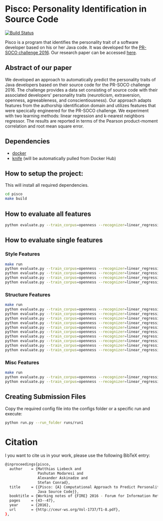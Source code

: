 # Pisco: Personality Identification in Source Code
[![Build Status](https://travis-ci.com/Liebeck/pisco.svg?token=qYUFfiWV6mqYYR5fELB6)](https://travis-ci.com/Liebeck/pisco)

Pisco is a program that identifies the personality trait of a software developer based on his or her Java code. It was developed for the [PR-SOCO challenge 2016](http://www.autoritas.net/prsoco/). Our research paper can be accessed [here](http://ceur-ws.org/Vol-1737/T1-8.pdf).


## Abstract of our paper
We developed an approach to automatically predict the personality traits of Java developers based on their source code for the PR-SOCO challenge 2016. The challenge provides a data set consisting of source code with their associated developers' personality traits (neuroticism, extraversion, openness, agreeableness, and conscientiousness). Our approach adapts features from the authorship identification domain and utilizes features that were specically engineered for the PR-SOCO challenge. We experiment with two learning methods: linear regression and k-nearest neighbors regressor. The results are reported in terms of the Pearson product-moment correlation and root mean square error.


## Dependencies
* [docker](https://www.docker.com/)
* [knife](https://github.com/pasmod/knife) (will be automatically pulled from Docker Hub)

## How to setup the project:
This will install all required dependencies.
``` bash
cd pisco
make build
```


## How to evaluate all features
``` bash
python evaluate.py --train_corpus=openness --recognizer=linear_regression --features all
```

## How to evaluate single features
### Style Features
``` bash
make run
python evaluate.py --train_corpus=openness --recognizer=linear_regression --features mean_length_of_method_names
python evaluate.py --train_corpus=openness --recognizer=linear_regression --features mean_length_of_method_parameter_names
python evaluate.py --train_corpus=openness --recognizer=linear_regression --features mean_length_of_field_names
python evaluate.py --train_corpus=openness --recognizer=linear_regression --features mean_length_of_local_variable_names_in_methods
```

### Structure Features
``` bash
make run
python evaluate.py --train_corpus=openness --recognizer=linear_regression --features mean_number_of_classes
python evaluate.py --train_corpus=openness --recognizer=linear_regression --features cyclomatic_complexity
python evaluate.py --train_corpus=openness --recognizer=linear_regression --features mean_number_of_methods
python evaluate.py --train_corpus=openness --recognizer=linear_regression --features mean_number_of_method_parameters
python evaluate.py --train_corpus=openness --recognizer=linear_regression --features mean_length_of_methods
python evaluate.py --train_corpus=openness --recognizer=linear_regression --features mean_number_of_fields
python evaluate.py --train_corpus=openness --recognizer=linear_regression --features mean_number_of_local_variables_in_methods
python evaluate.py --train_corpus=openness --recognizer=linear_regression --features duplicate_code_measure
python evaluate.py --train_corpus=openness --recognizer=linear_regression --features contains_IDE_template_text
python evaluate.py --train_corpus=openness --recognizer=linear_regression --features ratio_of_external_libraries
```


### Misc Features
``` bash
make run
python evaluate.py --train_corpus=openness --recognizer=linear_regression --features mean_number_of_empty_classes
python evaluate.py --train_corpus=openness --recognizer=linear_regression --features ratio_of_unparsable_sections
```



## Creating Submission Files
Copy the required config file into the configs folder or a specific run and execute:
``` bash
python run.py --run_folder runs/run1
```

# Citation
I you want to cite us in your work, please use the following BibTeX entry:
``` bash
@inproceedings{pisco,
  author    = {Matthias Liebeck and
               Pashutan Modaresi and
               Alexander Askinadze and
               Stefan Conrad},
  title     = {{Pisco: {A} Computational Approach to Predict Personality Types from
               Java Source Code}},
  booktitle = {Working notes of {FIRE} 2016 - Forum for Information Retrieval Evaluation},
  pages     = {43--47},
  year      = {2016},
  url       = {http://ceur-ws.org/Vol-1737/T1-8.pdf},
},
```